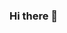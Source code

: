 ### Hi there 👋

<!--
**vichne-zade/vichne-zade** is a ✨ _special_ ✨ repository because its `README.md` (this file) appears on your GitHub profile.

Here are some ideas to get you started:

- 🔭 I’m currently working on blockchain research, running nodes and validating networks.
- 🌱 I’m currently learning ubuntu.
- 👯 I’m looking to collaborate on blockchain repositories.
- 🤔 I’m looking for help with general coding.
- 💬 Ask me about how to be a validator.
- 📫 How to reach me: twitter.com/jaifaim_eth
- 😄 Pronouns: he/him
- ⚡ Fun fact: I am going to become a lawyer soon.
-->
###
